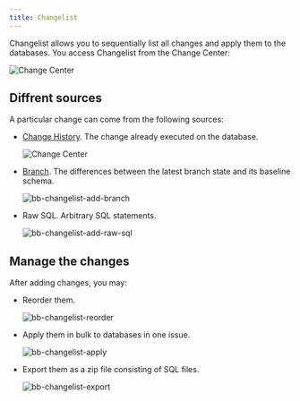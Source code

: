```yaml
---
title: Changelist
---
```


Changelist allows you to sequentially list all changes and apply them to the databases. You access Changelist from the Change Center:

![Change Center](/content/docs/changelist/bb-change-center.webp)

## Diffrent sources
A particular change can come from the following sources:

- [Change History](/docs/change-database/change-workflow/#migration-history). The change already executed on the database.

  ![Change Center](/content/docs/changelist/bb-change-history.webp)

- [Branch](/docs/branching). The differences between the latest branch state and its baseline schema.
  
  ![bb-changelist-add-branch](/content/docs/changelist/bb-changelist-add-branch.webp)

- Raw SQL. Arbitrary SQL statements.
  
  ![bb-changelist-add-raw-sql](/content/docs/changelist/bb-changelist-add-raw-sql.webp)

## Manage the changes
After adding changes, you may:

- Reorder them.

  ![bb-changelist-reorder](/content/docs/changelist/bb-changelist-reorder.webp)

- Apply them in bulk to databases in one issue.

  ![bb-changelist-apply](/content/docs/changelist/bb-changelist-apply.webp)

- Export them as a zip file consisting of SQL files.

  ![bb-changelist-export](/content/docs/changelist/bb-changelist-export.webp)
  
